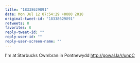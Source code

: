 ```yaml
---
title: "18338629891"
date: Mon Jul 12 07:54:29 +0000 2010
original-tweet-id: "18338629891"
retweets: 0
favorites: 0
reply-tweet-id: ""
reply-user-id: ""
reply-user-screen-name: ""
---
```

I'm at Starbucks Cwmbran in Pontnewydd http://gowal.la/r/unpC

